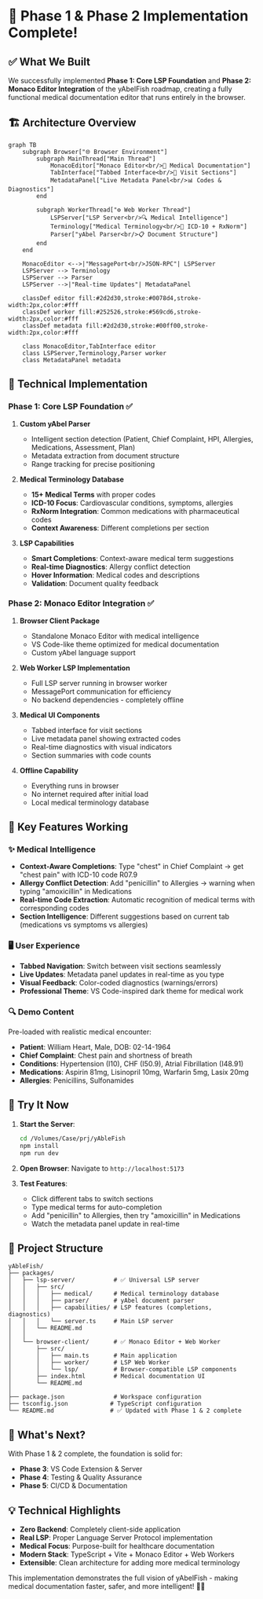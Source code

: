 # 🎉 Phase 1 & Phase 2 Implementation Complete!

## ✅ What We Built

We successfully implemented **Phase 1: Core LSP Foundation** and **Phase 2: Monaco Editor Integration** of the yAbelFish roadmap, creating a fully functional medical documentation editor that runs entirely in the browser.

## 🏗️ Architecture Overview

```mermaid
graph TB
    subgraph Browser["🌐 Browser Environment"]
        subgraph MainThread["Main Thread"]
            MonacoEditor["Monaco Editor<br/>📝 Medical Documentation"]
            TabInterface["Tabbed Interface<br/>🏥 Visit Sections"]
            MetadataPanel["Live Metadata Panel<br/>📊 Codes & Diagnostics"]
        end
        
        subgraph WorkerThread["⚙️ Web Worker Thread"]
            LSPServer["LSP Server<br/>🔍 Medical Intelligence"]
            Terminology["Medical Terminology<br/>💊 ICD-10 + RxNorm"]
            Parser["yAbel Parser<br/>📋 Document Structure"]
        end
    end
    
    MonacoEditor <-->|"MessagePort<br/>JSON-RPC"| LSPServer
    LSPServer --> Terminology
    LSPServer --> Parser
    LSPServer -->|"Real-time Updates"| MetadataPanel
    
    classDef editor fill:#2d2d30,stroke:#0078d4,stroke-width:2px,color:#fff
    classDef worker fill:#252526,stroke:#569cd6,stroke-width:2px,color:#fff
    classDef metadata fill:#2d2d30,stroke:#00ff00,stroke-width:2px,color:#fff
    
    class MonacoEditor,TabInterface editor
    class LSPServer,Terminology,Parser worker  
    class MetadataPanel metadata
```

## 🔧 Technical Implementation

### Phase 1: Core LSP Foundation ✅

1. **Custom yAbel Parser**
   - Intelligent section detection (Patient, Chief Complaint, HPI, Allergies, Medications, Assessment, Plan)
   - Metadata extraction from document structure
   - Range tracking for precise positioning

2. **Medical Terminology Database**
   - **15+ Medical Terms** with proper codes
   - **ICD-10 Focus**: Cardiovascular conditions, symptoms, allergies
   - **RxNorm Integration**: Common medications with pharmaceutical codes
   - **Context Awareness**: Different completions per section

3. **LSP Capabilities**
   - **Smart Completions**: Context-aware medical term suggestions
   - **Real-time Diagnostics**: Allergy conflict detection
   - **Hover Information**: Medical codes and descriptions
   - **Validation**: Document quality feedback

### Phase 2: Monaco Editor Integration ✅

1. **Browser Client Package**
   - Standalone Monaco Editor with medical intelligence
   - VS Code-like theme optimized for medical documentation
   - Custom yAbel language support

2. **Web Worker LSP Implementation**
   - Full LSP server running in browser worker
   - MessagePort communication for efficiency
   - No backend dependencies - completely offline

3. **Medical UI Components**
   - Tabbed interface for visit sections
   - Live metadata panel showing extracted codes
   - Real-time diagnostics with visual indicators
   - Section summaries with code counts

4. **Offline Capability**
   - Everything runs in browser
   - No internet required after initial load
   - Local medical terminology database

## 🎯 Key Features Working

### ✨ Medical Intelligence
- **Context-Aware Completions**: Type "chest" in Chief Complaint → get "chest pain" with ICD-10 code R07.9
- **Allergy Conflict Detection**: Add "penicillin" to Allergies → warning when typing "amoxicillin" in Medications
- **Real-time Code Extraction**: Automatic recognition of medical terms with corresponding codes
- **Section Intelligence**: Different suggestions based on current tab (medications vs symptoms vs allergies)

### 🖥️ User Experience  
- **Tabbed Navigation**: Switch between visit sections seamlessly
- **Live Updates**: Metadata panel updates in real-time as you type
- **Visual Feedback**: Color-coded diagnostics (warnings/errors)
- **Professional Theme**: VS Code-inspired dark theme for medical work

### 🔍 Demo Content
Pre-loaded with realistic medical encounter:
- **Patient**: William Heart, Male, DOB: 02-14-1964
- **Chief Complaint**: Chest pain and shortness of breath
- **Conditions**: Hypertension (I10), CHF (I50.9), Atrial Fibrillation (I48.91)
- **Medications**: Aspirin 81mg, Lisinopril 10mg, Warfarin 5mg, Lasix 20mg
- **Allergies**: Penicillins, Sulfonamides

## 🚀 Try It Now

1. **Start the Server**:
   ```bash
   cd /Volumes/Case/prj/yAbleFish
   npm install
   npm run dev
   ```

2. **Open Browser**: Navigate to `http://localhost:5173`

3. **Test Features**:
   - Click different tabs to switch sections
   - Type medical terms for auto-completion
   - Add "penicillin" to Allergies, then try "amoxicillin" in Medications
   - Watch the metadata panel update in real-time

## 📁 Project Structure

```
yAbleFish/
├── packages/
│   ├── lsp-server/           # ✅ Universal LSP server
│   │   ├── src/
│   │   │   ├── medical/      # Medical terminology database
│   │   │   ├── parser/       # yAbel document parser
│   │   │   ├── capabilities/ # LSP features (completions, diagnostics)
│   │   │   └── server.ts     # Main LSP server
│   │   └── README.md
│   │
│   └── browser-client/       # ✅ Monaco Editor + Web Worker
│       ├── src/
│       │   ├── main.ts       # Main application
│       │   ├── worker/       # LSP Web Worker
│       │   └── lsp/          # Browser-compatible LSP components
│       ├── index.html        # Medical documentation UI
│       └── README.md
│
├── package.json              # Workspace configuration
├── tsconfig.json            # TypeScript configuration
└── README.md                # ✅ Updated with Phase 1 & 2 complete
```

## 🎊 What's Next?

With Phase 1 & 2 complete, the foundation is solid for:

- **Phase 3**: VS Code Extension & Server
- **Phase 4**: Testing & Quality Assurance  
- **Phase 5**: CI/CD & Documentation

## 💡 Technical Highlights

- **Zero Backend**: Completely client-side application
- **Real LSP**: Proper Language Server Protocol implementation
- **Medical Focus**: Purpose-built for healthcare documentation
- **Modern Stack**: TypeScript + Vite + Monaco Editor + Web Workers
- **Extensible**: Clean architecture for adding more medical terminology

This implementation demonstrates the full vision of yAbelFish - making medical documentation faster, safer, and more intelligent! 🏥✨